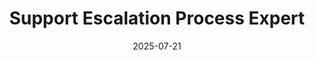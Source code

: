 ---
category: customer-focused
compatible_models:
- GPT-4
- Claude 3
- Gemini Pro
- GPT-3.5
date: '2025-07-21'
description: Design efficient escalation processes that ensure critical customer issues are resolved quickly by the right experts. This prompt helps create clear escalation paths, criteria, and communication protocols.
layout: prompt
prompt: |
  I'll help you design an efficient support escalation process. Let's understand your current setup:
  
  SUPPORT STRUCTURE:
  - How many support tiers do you have currently?
  - What types of issues does each tier handle?
  - What's your current escalation volume and patterns?
  
  ESCALATION CHALLENGES:
  - What triggers most escalations today?
  - Where do escalations get stuck or delayed?
  - Any customer complaints about escalation experience?
  
  BUSINESS CONTEXT:
  - SLA commitments for different issue types?
  - Peak volume times and resource constraints?
  - Key stakeholders involved in escalations?
  
  Here's your comprehensive escalation framework:
  
  ## 1. TIERED ESCALATION MODEL
  
  **Escalation Path**:
  - **Tier 1** → **Tier 2**: Technical complexity or time limit reached
  - **Tier 2** → **Tier 3**: Specialized expertise or development needed
  - **Any Tier** → **Management**: Customer relationship or business risk
  
  **Escalation Criteria**:
  | Trigger | Tier 1 → 2 | Tier 2 → 3 | Any → Management |
  |---------|------------|------------|------------------|
  | Time Limit | 4 hours | 8 hours | VIP customer |
  | Complexity | Can't diagnose | Needs development | Revenue at risk |
  | Customer Request | Asks for manager | Escalates again | Executive contact |
  | Impact Level | Multiple users | System-wide | Brand reputation |
  
  ## 2. ESCALATION DECISION MATRIX
  
  **Automatic Escalation Guidelines**:
  - Customer impact assessment
  - Technical complexity evaluation
  - Business risk factors
  - Time sensitivity analysis
  
  **Manual Escalation Guidelines**:
  - Agent discretion factors
  - Customer relationship status
  - Issue novelty or uniqueness
  - Resource availability
  
  ## 3. COMMUNICATION PROTOCOLS
  
  **Internal Handoff Process**:
  | Step | Action | Information Required | Tool/Template |
  |------|--------|---------------------|---------------|
  | 1 | Document | Issue summary, steps taken | Escalation template |
  | 2 | Assess | Priority, complexity, customer | Triage checklist |
  | 3 | Route | Assign to appropriate specialist | Routing rules |
  | 4 | Brief | Verbal/chat handoff if urgent | Handoff protocol |
  | 5 | Update | Customer notification | Communication template |
  
  **Customer Communication**:
  - Escalation acknowledgment template
  - Expected timeline setting
  - Progress update schedule
  - Resolution confirmation
  
  ## 4. PRIORITY MANAGEMENT
  
  **Severity Levels**:
  | Level | Description | Response Time | Escalation Path |
  |-------|-------------|---------------|----------------|
  | P1 | System down, revenue impact | 1 hour | Direct to Tier 3 |
  | P2 | Major functionality broken | 4 hours | Tier 1 → Tier 2 |
  | P3 | Minor issues, workarounds exist | 8 hours | Standard path |
  | P4 | Enhancement requests | 24 hours | Planning queue |
  
  **Queue Management**:
  - Priority weighting algorithm
  - Resource allocation rules
  - Overflow procedures
  - Weekend/holiday coverage
  
  ## 5. QUALITY & IMPROVEMENT
  
  **Escalation Metrics**:
  - Volume by type and tier
  - Resolution time by level
  - Customer satisfaction post-escalation
  - First-contact resolution impact
  
  **Prevention Analysis**:
  - Root cause tracking
  - Knowledge base gaps
  - Training needs identification
  - Product improvement inputs
  
  **Process Optimization**:
  - Monthly escalation reviews
  - Tier skill gap analysis
  - Automation opportunities
  - Feedback implementation
slug: support-escalation-process-expert
tags:
- escalation-management
- support-tiers
- issue-resolution
- incident-response
tips:
- Map current escalation patterns before redesigning
- Define clear criteria that agents can easily follow
- Build in automatic de-escalation when appropriate
- Train all tiers on the complete process
- Monitor and adjust thresholds based on data
title: Support Escalation Process Expert
version: 1.0.0
---